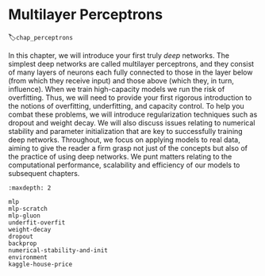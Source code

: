 # Multilayer Perceptrons
:label:`chap_perceptrons`

In this chapter, we will introduce your first truly *deep* networks.
The simplest deep networks are called multilayer perceptrons,
and they consist of many layers of neurons
each fully connected to those in the layer below
(from which they receive input)
and those above (which they, in turn, influence).
When we train high-capacity models we run the risk of overfitting.
Thus, we will need to provide your first rigorous introduction
to the notions of overfitting, underfitting, and capacity control.
To help you combat these problems,
we will introduce regularization techniques such as dropout and weight decay.
We will also discuss issues relating to numerical stability and parameter initialization that are key to successfully training deep networks.
Throughout, we focus on applying models to real data,
aiming to give the reader a firm grasp not just of the concepts
but also of the practice of using deep networks.
We punt matters relating to the computational performance,
scalability and efficiency of our models to subsequent chapters.

```toc
:maxdepth: 2

mlp
mlp-scratch
mlp-gluon
underfit-overfit
weight-decay
dropout
backprop
numerical-stability-and-init
environment
kaggle-house-price
```
